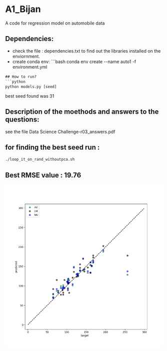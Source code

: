 # A1_Bijan
A code for regression model on automobile data
## Dependencies: 
- check the file : dependencies.txt to find out the 
libraries installed on the enviornment.
- create conda env: ```bash
 conda env create  --name auto1 -f environment.yml
```
## How to run? 
```python
python models.py [seed]
```
best seed found was 31 

## Description of the moethods and answers to the questions: 
see the file  	Data Science Challenge-r03_answers.pdf

## for finding the best seed run : 

```bash
./loop_it_on_rand_withoutpca.sh
```
## Best RMSE value : 19.76

<div align="center">
  <img src="https://github.com/bijanfallah/A1_Bijan/blob/master/Figure_1.png"><br><br>
</div>
